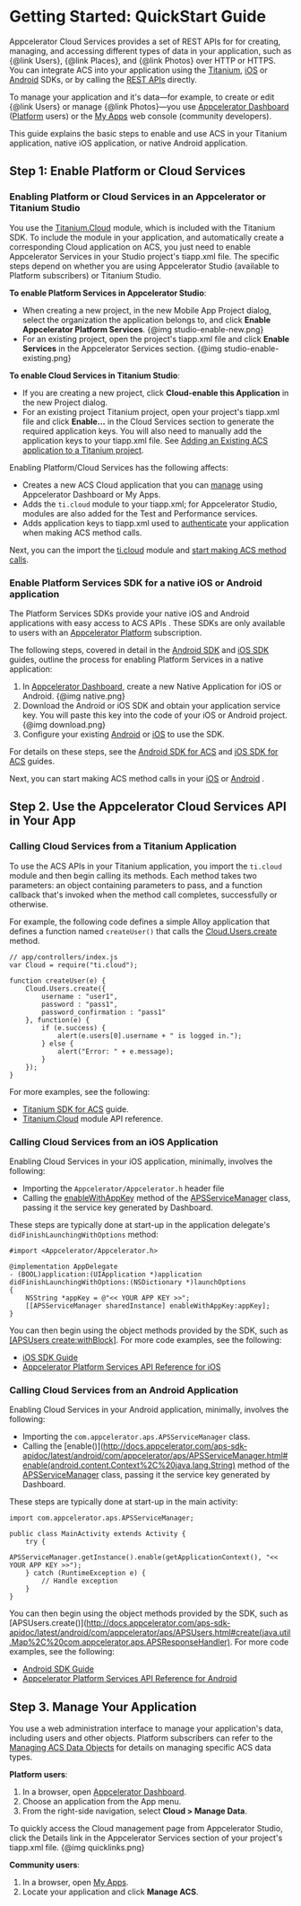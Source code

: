 # Getting Started: QuickStart Guide

Appcelerator Cloud Services provides a set of REST APIs for for creating, managing, and
accessing different types of data in your application, such as
{@link Users}, {@link Places}, and {@link Photos} over HTTP or HTTPS. You can integrate ACS into 
your application using the [Titanium](#!/guide/titanium), [iOS](#!/guide/ios) or [Android](#!/guide/android) SDKs, or by calling the
[REST APIs](#!/guide/rest) directly.

To manage your application and it's data&mdash;for example, to create or edit {@link Users} or manage 
{@link Photos}&mdash;you use [Appcelerator Dashboard](https://dashboard.appcelerator.com) 
([Platform](http://www.appcelerator.com/platform/appcelerator-platform/) users) 
or the [My Apps](https://my.appcelerator.com/apps) web console (community developers).

This guide explains the basic steps to enable and use ACS in your Titanium application, native iOS application, or native Android application.

## Step 1: Enable Platform or Cloud Services

### Enabling Platform or Cloud Services in an Appcelerator or Titanium Studio

You use the [Titanium.Cloud](http://docs.appcelerator.com/titanium/latest/#!/api/Titanium.Cloud) module, 
which is included with the Titanium SDK. To include the module in your application, and automatically create a corresponding Cloud application on ACS, you just need to enable Appcelerator Services in your Studio project's
tiapp.xml file. The specific steps depend on whether you are using Appcelerator Studio (available to Platform subscribers) or Titanium Studio.

**To enable Platform Services in Appcelerator Studio**:

* When creating a new project, in the new Mobile App Project dialog, select the organization the application belongs to, and click **Enable Appcelerator Platform Services**. {@img studio-enable-new.png}
* For an existing project, open the project's tiapp.xml file and click **Enable Services** 
in the Appcelerator Services section. {@img studio-enable-existing.png}

**To enable Cloud Services in Titanium Studio**:

* If you are creating a new project, click **Cloud-enable this Application** in the new Project dialog.
* For an existing project Titanium project, open your project's tiapp.xml file and click **Enable...** in the Cloud Services section to generate the required application keys. You will also need to manually add the application keys to your tiapp.xml file. See [Adding an Existing ACS application to a Titanium project](http://docs.appcelerator.com/cloud/latest/#!/guide/titanium-section-adding-an-existing-acs-application-to-a-titanium-project).

Enabling Platform/Cloud Services has the following affects:

* Creates a new ACS Cloud application that you can [manage](#!/guide/acs_quickstart-section-step-3-manage-your-application-) using Appcelerator Dashboard
or My Apps.
* Adds the `ti.cloud` module to your tiapp.xml; for Appcelerator Studio, modules are also added for the Test and Performance services.
* Adds application keys to tiapp.xml used to [authenticate](#!/guide/acs_authentication) your application when making ACS method calls.

Next, you can the import the [ti.cloud](http://docs.appcelerator.com/titanium/latest/#!/api/Titanium.Cloud) module and [start making ACS method calls](#!/guide/acs_quickstart-section-calling-cloud-services-from-a-titanium-application-). 

### Enable Platform Services SDK for a native iOS or Android application

The Platform Services SDKs provide your native iOS and Android applications with easy access to ACS APIs
. These SDKs are only available to users with an [Appcelerator Platform](http://www.appcelerator.com/platform) subscription.

The following steps, covered in detail in the [Android SDK](#!/guide/android) and [iOS SDK](#!/guide/ios) guides, 
outline the process for enabling Platform Services in a native application:

1. In [Appcelerator Dashboard](https://dashboard.appcelerator.com), create a new Native Application for iOS or Android. {@img native.png} 
2. Download the Android or iOS SDK and obtain your application service key. You will paste this key 
	into the code of your iOS or Android project. {@img download.png}
3. Configure your existing [Android](http://docs.appcelerator.com/cloud/latest/#!/guide/android-section-enabling-cloud-services-in-a-new-project) or [iOS](http://docs.appcelerator.com/cloud/latest/#!/guide/ios-section-enabling-cloud-services-in-a-new-project)
to use the SDK.

For details on these steps, see the [Android SDK for ACS](#!/guide/android) and [iOS SDK for ACS](#!/guide/ios) guides.

Next, you can start making ACS method calls in your [iOS](#!/guide/acs_quickstart-section-calling-cloud-services-from-an-ios-application) or [Android](#!/guide/acs_quickstart-section-calling-cloud-services-from-an-android-application) . 

## Step 2. Use the Appcelerator Cloud Services API in Your App 

### Calling Cloud Services from a Titanium Application <a name="ticloud"></a>

To use the ACS APIs in your Titanium application, you import the `ti.cloud` module and then begin calling
its methods. Each method takes two parameters: an object containing parameters to pass, and a 
function callback that's invoked when the method call completes, successfully or otherwise.

For example, the following code defines a simple Alloy application that defines a function named 
`createUser()` that calls the [Cloud.Users.create](http://docs.appcelerator.com/titanium/latest/#!/api/Titanium.Cloud.Users-method-create)
method.

	// app/controllers/index.js
	var Cloud = require("ti.cloud");

	function createUser(e) {
		Cloud.Users.create({
			username : "user1",
			password : "pass1",
			password_confirmation : "pass1"
		}, function(e) {
			if (e.success) {
				alert(e.users[0].username + " is logged in.");
			} else {
				alert("Error: " + e.message);
			}
		});
	}

For more examples, see the following:

* [Titanium SDK for ACS](#!/guide/titanium) guide.
* [Titanium.Cloud](http://docs.appcelerator.com/titanium/latest/#!/api/Titanium.Cloud) module API reference.

### Calling Cloud Services from an iOS Application

Enabling Cloud Services in your iOS application, minimally, involves the following:

* Importing the `Appcelerator/Appcelerator.h` header file 
* Calling the [enableWithAppKey](http://docs.appcelerator.com/aps-sdk-apidoc/latest/ios/Classes/APSServiceManager.html#//api/name/enableWithAppKey:) method of the [APSServiceManager](http://docs.appcelerator.com/aps-sdk-apidoc/latest/ios/Classes/APSServiceManager.html) class,
passing it the service key generated by Dashboard. 

These steps are  typically done at start-up in the application delegate's `didFinishLaunchingWithOptions`
method:

	#import <Appcelerator/Appcelerator.h>

	@implementation AppDelegate
	- (BOOL)application:(UIApplication *)application didFinishLaunchingWithOptions:(NSDictionary *)launchOptions
	{
	    NSString *appKey = @"<< YOUR APP KEY >>";
	    [[APSServiceManager sharedInstance] enableWithAppKey:appKey];
	}

You can then begin using the object methods provided by the SDK, such as [\[APSUsers create:withBlock\]](http://docs.appcelerator.com/aps-sdk-apidoc/latest/ios/Classes/APSUsers.html#//api/name/create:withBlock:). For more code examples, see the following:

* [iOS SDK Guide](#!/guide/ios)
* [Appcelerator Platform Services API Reference for iOS](http://docs.appcelerator.com/aps-sdk-apidoc/latest/ios/) 

### Calling Cloud Services from an Android Application

Enabling Cloud Services in your Android application, minimally, involves the following:

* Importing the `com.appcelerator.aps.APSServiceManager` class. 
* Calling the [enable()](http://docs.appcelerator.com/aps-sdk-apidoc/latest/android/com/appcelerator/aps/APSServiceManager.html#enable(android.content.Context%2C%20java.lang.String) method of the [APSServiceManager](http://docs.appcelerator.com/aps-sdk-apidoc/latest/android/com/appcelerator/aps/APSServiceManager.html) class,
passing it the service key generated by Dashboard. 

These steps are typically done at start-up in the main activity:

	import com.appcelerator.aps.APSServiceManager;

	public class MainActivity extends Activity {
		try {
			APSServiceManager.getInstance().enable(getApplicationContext(), "<< YOUR APP KEY >>");
		} catch (RuntimeException e) {
			// Handle exception
		}
	}

You can then begin using the object methods provided by the SDK, such as [APSUsers.create()](http://docs.appcelerator.com/aps-sdk-apidoc/latest/android/com/appcelerator/aps/APSUsers.html#create(java.util.Map%2C%20com.appcelerator.aps.APSResponseHandler). For more code examples, see the following:

* [Android SDK Guide](#!/guide/android)
* [Appcelerator Platform Services API Reference for Android](http://docs.appcelerator.com/aps-sdk-apidoc/latest/android/) 

## Step 3. Manage Your Application <a name="manage"></a>

You use a web administration interface to manage your application's data, including users and other objects. Platform subscribers can refer to the [Managing ACS Data Objects](http://docs.appcelerator.com/platform/latest/#!/guide/Managing_ACS_data_objects) for details on managing specific ACS data types.

**Platform users**:

1. In a browser, open [Appcelerator Dashboard](https://dashboard.appcelerator.com).
2. Choose an application from the App menu.
3. From the right-side navigation, select **Cloud > Manage Data**.

To quickly access the Cloud management page from Appcelerator Studio, click the Details link in the Appcelerator Services section of your project's tiapp.xml file. {@img quicklinks.png}

**Community users**:

1.  In a browser, open [My Apps](https://my.appcelerator.com/apps).
2.  Locate your application and click **Manage ACS**.

<style>
	#toc: {
		max-width: 300px
	}
</style>
